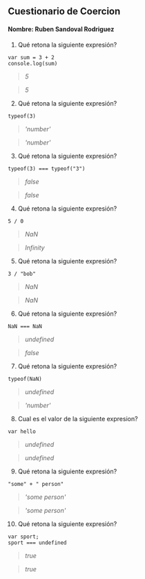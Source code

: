 ## Cuestionario de Coercion
#### Nombre: Ruben Sandoval Rodriguez

1. Qué retona la siguiente expresión?
```
var sum = 3 + 2
console.log(sum)
```

> _5_

> _5_

2. Qué retona la siguiente expresión?
```
typeof(3)
```

> _'number'_

> _'number'_

3. Qué retona la siguiente expresión?
```
typeof(3) === typeof("3")
```

> _false_

> _false_

4. Qué retona la siguiente expresión?
```
5 / 0
```

> _NaN_

> _Infinity_

5. Qué retona la siguiente expresión?
```
3 / "bob"
```

> _NaN_

> _NaN_

6. Qué retona la siguiente expresión?
```
NaN === NaN
```

> _undefined_

> _false_

7. Qué retona la siguiente expresión?
```
typeof(NaN)
```

> _undefined_

> _'number'_

8. Cual es el valor de la siguiente expresion?
```
var hello
```

> _undefined_

> _undefined_

9. Qué retona la siguiente expresión?
```
"some" + " person"
```

> _'some person'_

> _'some person'_

10. Qué retona la siguiente expresión?
```
var sport; 
sport === undefined
```

> _true_

> _true_